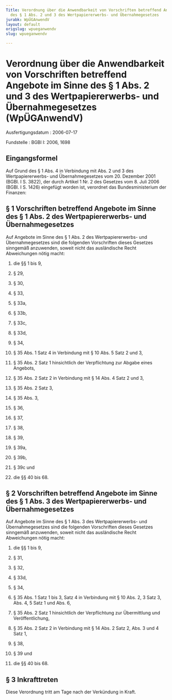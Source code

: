 ```yaml
---
Title: Verordnung über die Anwendbarkeit von Vorschriften betreffend Angebote im Sinne
  des § 1 Abs. 2 und 3 des Wertpapiererwerbs- und Übernahmegesetzes
jurabk: WpÜGAnwendV
layout: default
origslug: wpueganwendv
slug: wpueganwendv

---
```


# Verordnung über die Anwendbarkeit von Vorschriften betreffend Angebote im Sinne des § 1 Abs. 2 und 3 des Wertpapiererwerbs- und Übernahmegesetzes (WpÜGAnwendV)

Ausfertigungsdatum
:   2006-07-17

Fundstelle
:   BGBl I: 2006, 1698



## Eingangsformel

Auf Grund des § 1 Abs. 4 in Verbindung mit Abs. 2 und 3 des
Wertpapiererwerbs- und Übernahmegesetzes vom 20. Dezember 2001 (BGBl.
I S. 3822), der durch Artikel 1 Nr. 2 des Gesetzes vom 8. Juli 2006
(BGBl. I S. 1426) eingefügt worden ist, verordnet das
Bundesministerium der Finanzen:


## § 1 Vorschriften betreffend Angebote im Sinne des § 1 Abs. 2 des Wertpapiererwerbs- und Übernahmegesetzes

Auf Angebote im Sinne des § 1 Abs. 2 des Wertpapiererwerbs- und
Übernahmegesetzes sind die folgenden Vorschriften dieses Gesetzes
sinngemäß anzuwenden, soweit nicht das ausländische Recht Abweichungen
nötig macht:

1.  die §§ 1 bis 9,


2.  § 29,


3.  § 30,


4.  § 33,


5.  § 33a,


6.  § 33b,


7.  § 33c,


8.  § 33d,


9.  § 34,


10. § 35 Abs. 1 Satz 4 in Verbindung mit § 10 Abs. 5 Satz 2 und 3,


11. § 35 Abs. 2 Satz 1 hinsichtlich der Verpflichtung zur Abgabe eines
    Angebots,


12. § 35 Abs. 2 Satz 2 in Verbindung mit § 14 Abs. 4 Satz 2 und 3,


13. § 35 Abs. 2 Satz 3,


14. § 35 Abs. 3,


15. § 36,


16. § 37,


17. § 38,


18. § 39,


19. § 39a,


20. § 39b,


21. § 39c und


22. die §§ 40 bis 68.





## § 2 Vorschriften betreffend Angebote im Sinne des § 1 Abs. 3 des Wertpapiererwerbs- und Übernahmegesetzes

Auf Angebote im Sinne des § 1 Abs. 3 des Wertpapiererwerbs- und
Übernahmegesetzes sind die folgenden Vorschriften dieses Gesetzes
sinngemäß anzuwenden, soweit nicht das ausländische Recht Abweichungen
nötig macht:

1.  die §§ 1 bis 9,


2.  § 31,


3.  § 32,


4.  § 33d,


5.  § 34,


6.  § 35 Abs. 1 Satz 1 bis 3, Satz 4 in Verbindung mit § 10 Abs. 2, 3 Satz
    3, Abs. 4, 5 Satz 1 und Abs. 6,


7.  § 35 Abs. 2 Satz 1 hinsichtlich der Verpflichtung zur Übermittlung und
    Veröffentlichung,


8.  § 35 Abs. 2 Satz 2 in Verbindung mit § 14 Abs. 2 Satz 2, Abs. 3 und 4
    Satz 1,


9.  § 38,


10. § 39 und


11. die §§ 40 bis 68.





## § 3 Inkrafttreten

Diese Verordnung tritt am Tage nach der Verkündung in Kraft.

